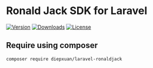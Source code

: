 Ronald Jack SDK for Laravel
===========================

[![Version](https://img.shields.io/packagist/v/diepxuan/laravel-ronaldjack)](https://packagist.org/packages/diepxuan/laravel-ronaldjack)
[![Downloads](https://img.shields.io/packagist/dt/diepxuan/laravel-ronaldjack)](https://packagist.org/packages/diepxuan/laravel-ronaldjack)
[![License](https://img.shields.io/packagist/l/diepxuan/laravel-ronaldjack)](https://packagist.org/packages/diepxuan/laravel-ronaldjack)

Require using composer
----------------------

```bash
composer require diepxuan/laravel-ronaldjack
```
